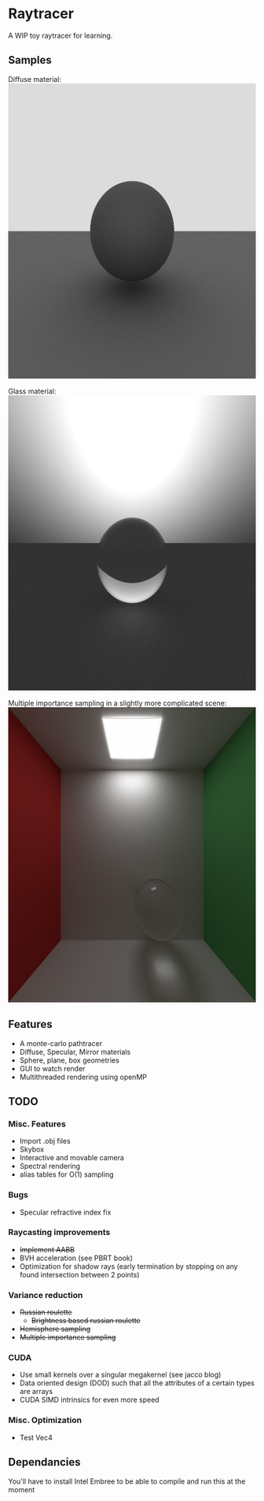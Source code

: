 # Raytracer

A WIP toy raytracer for learning.

## Samples
Diffuse material:  
<img src="samples/sample1.png" height="600">

Glass material:  
<img src="samples/sample2.png" height="600">

Multiple importance sampling in a slightly more complicated scene:  
<img src="samples/sample3.png" height="600">

## Features
- A monte-carlo pathtracer
- Diffuse, Specular, Mirror materials
- Sphere, plane, box geometries
- GUI to watch render
- Multithreaded rendering using openMP

## TODO
### Misc. Features
- Import .obj files
- Skybox
- Interactive and movable camera
- Spectral rendering
- alias tables for O(1) sampling

### Bugs
- Specular refractive index fix

### Raycasting improvements
- ~~Implement AABB~~
- BVH acceleration (see PBRT book)
- Optimization for shadow rays (early termination by stopping on any found intersection between 2 points)

### Variance reduction
- ~~Russian roulette~~
  - ~~Brightness based russian roulette~~
- ~~Hemisphere sampling~~
- ~~Multiple importance sampling~~

### CUDA
- Use small kernels over a singular megakernel (see jacco blog)
- Data oriented design (DOD) such that all the attributes of a certain types are arrays
- CUDA SIMD intrinsics for even more speed

### Misc. Optimization
- Test Vec4


## Dependancies
You'll have to install Intel Embree to be able to compile and run this at the moment
